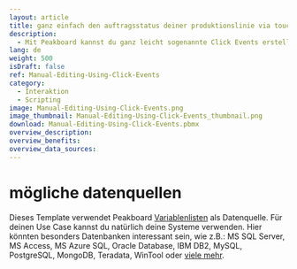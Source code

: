 ```yaml
---
layout: article
title: ganz einfach den auftragsstatus deiner produktionslinie via touchdisplay und click events eingeben
description: 
  - Mit Peakboard kannst du ganz leicht sogenannte Click Events erstellen. Dieses Template bietet in Verbindung mit einem Touchscreen die Möglichkeit, unterschiedliche Werte durch einen Klick auf die rechte "+"-Schaltfläche zu verändern, um so den Produktionsprozess zu überwachen und den Informationsaustausch zwischen Mitarbeitern zu vereinfachen. Steigere so die Produktivität und sorge für mehr Transparenz in der Fertigung. Jetzt Template kostenlos herunterladen.
lang: de
weight: 500
isDraft: false
ref: Manual-Editing-Using-Click-Events
category:
  - Interaktion
  - Scripting
image: Manual-Editing-Using-Click-Events.png
image_thumbnail: Manual-Editing-Using-Click-Events_thumbnail.png
download: Manual-Editing-Using-Click-Events.pbmx
overview_description:
overview_benefits:
overview_data_sources:
---
```

# mögliche datenquellen
Dieses Template verwendet Peakboard [Variablenlisten](https://help.peakboard.com/scripting/de-variables.html) als Datenquelle. Für deinen Use Case kannst du natürlich deine Systeme verwenden. Hier könnten besonders Datenbanken interessant sein, wie z.B.: MS SQL Server, MS Access, MS Azure SQL, Oracle Database, IBM DB2, MySQL, PostgreSQL, MongoDB, Teradata, WinTool oder [viele mehr](https://peakboard.com/produkt/peakboard-versionen/#schnittstellen).
